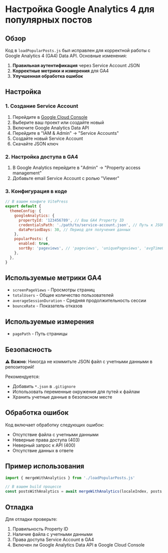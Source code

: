 # Настройка Google Analytics 4 для популярных постов

## Обзор

Код в `loadPopularPosts.js` был исправлен для корректной работы с Google Analytics 4 (GA4) Data API. Основные изменения:

1. **Правильная аутентификация** через Service Account JSON
2. **Корректные метрики и измерения** для GA4
3. **Улучшенная обработка ошибок**

## Настройка

### 1. Создание Service Account

1. Перейдите в [Google Cloud Console](https://console.cloud.google.com/)
2. Выберите ваш проект или создайте новый
3. Включите Google Analytics Data API
4. Перейдите в "IAM & Admin" → "Service Accounts"
5. Создайте новый Service Account
6. Скачайте JSON ключ

### 2. Настройка доступа в GA4

1. В Google Analytics перейдите в "Admin" → "Property access management"
2. Добавьте email Service Account с ролью "Viewer"

### 3. Конфигурация в коде

```javascript
// В вашем конфиге VitePress
export default {
  themeConfig: {
    googleAnalytics: {
      propertyId: '123456789', // Ваш GA4 Property ID
      credentialsPath: './path/to/service-account.json', // Путь к JSON файлу
      dataPeriodDays: 30, // Период для получения данных
    },
    popularPosts: {
      enabled: true,
      sortBy: 'pageviews', // 'pageviews', 'uniquePageviews', 'avgTimeOnPage', 'bounceRate'
    },
  },
}
```

## Используемые метрики GA4

- `screenPageViews` - Просмотры страниц
- `totalUsers` - Общее количество пользователей
- `averageSessionDuration` - Средняя продолжительность сессии
- `bounceRate` - Показатель отказов

## Используемые измерения

- `pagePath` - Путь страницы

## Безопасность

⚠️ **Важно**: Никогда не коммитьте JSON файл с учетными данными в репозиторий!

Рекомендуется:

- Добавить `*.json` в `.gitignore`
- Использовать переменные окружения для путей к файлам
- Хранить учетные данные в безопасном месте

## Обработка ошибок

Код включает обработку следующих ошибок:

- Отсутствие файла с учетными данными
- Неверные права доступа (403)
- Неверный запрос к API (400)
- Отсутствие данных в ответе

## Пример использования

```javascript
import { mergeWithAnalytics } from './loadPopularPosts.js'

// В вашем build процессе
const postsWithAnalytics = await mergeWithAnalytics(localeIndex, posts, config)
```

## Отладка

Для отладки проверьте:

1. Правильность Property ID
2. Наличие файла с учетными данными
3. Права доступа Service Account в GA4
4. Включен ли Google Analytics Data API в Google Cloud Console
